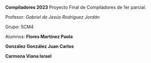 **Compiladores 2023**
Proyecto Final de Compiladores de 1er parcial. 

Profesor: _Gabriel de Jesús Rodríguez Jordán_

Grupo: 5CM4

Alumnos:
**Flores Martínez Paola**

**González González Juan Carlos**

**Carmona Viana Israel**
